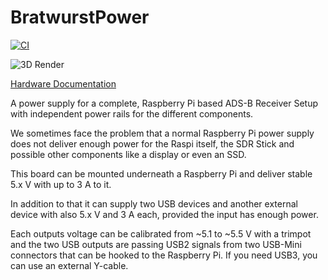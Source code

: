 # BratwurstPower

[![CI](https://github.com/Qeteshpony/BratwurstPower/actions/workflows/ci.yml/badge.svg?branch=main)](https://github.com/Qeteshpony/BratwurstPower/actions/workflows/ci.yml)

![3D Render](https://qeteshpony.github.io/BratwurstPower/3D/BratwurstPower-3D_top.png)

[Hardware Documentation](https://qeteshpony.github.io/BratwurstPower)

A power supply for a complete, Raspberry Pi based ADS-B Receiver Setup with independent power rails for the different components.

We sometimes face the problem that a normal Raspberry Pi power supply does not deliver enough power for the Raspi itself, the SDR Stick and possible other components like a display or even an SSD. 

This board can be mounted underneath a Raspberry Pi and deliver stable 5.x V with up to 3 A to it. 

In addition to that it can supply two USB devices and another external device with also 5.x V and 3 A each, provided the input has enough power. 

Each outputs voltage can be calibrated from ~5.1 to ~5.5 V with a trimpot and the two USB outputs are passing USB2 signals from two USB-Mini connectors that can be hooked to the Raspberry Pi. If you need USB3, you can use an external Y-cable. 
